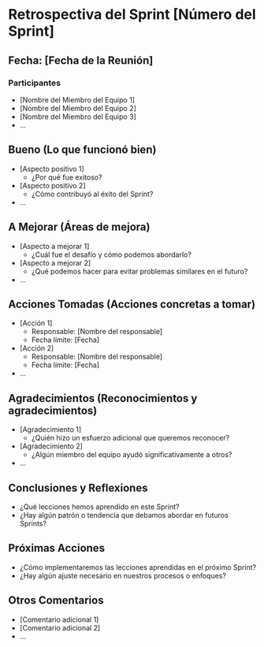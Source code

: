 # Retrospectiva del Sprint [Número del Sprint]

## Fecha: [Fecha de la Reunión]

### Participantes

- [Nombre del Miembro del Equipo 1]
- [Nombre del Miembro del Equipo 2]
- [Nombre del Miembro del Equipo 3]
- ...

## Bueno (Lo que funcionó bien)

- [Aspecto positivo 1]
  - ¿Por qué fue exitoso?
- [Aspecto positivo 2]
  - ¿Cómo contribuyó al éxito del Sprint?
- ...

## A Mejorar (Áreas de mejora)

- [Aspecto a mejorar 1]
  - ¿Cuál fue el desafío y cómo podemos abordarlo?
- [Aspecto a mejorar 2]
  - ¿Qué podemos hacer para evitar problemas similares en el futuro?
- ...

## Acciones Tomadas (Acciones concretas a tomar)

- [Acción 1]
  - Responsable: [Nombre del responsable]
  - Fecha límite: [Fecha]
- [Acción 2]
  - Responsable: [Nombre del responsable]
  - Fecha límite: [Fecha]
- ...

## Agradecimientos (Reconocimientos y agradecimientos)

- [Agradecimiento 1]
  - ¿Quién hizo un esfuerzo adicional que queremos reconocer?
- [Agradecimiento 2]
  - ¿Algún miembro del equipo ayudó significativamente a otros?
- ...

## Conclusiones y Reflexiones

- ¿Qué lecciones hemos aprendido en este Sprint?
- ¿Hay algún patrón o tendencia que debamos abordar en futuros Sprints?

## Próximas Acciones

- ¿Cómo implementaremos las lecciones aprendidas en el próximo Sprint?
- ¿Hay algún ajuste necesario en nuestros procesos o enfoques?

## Otros Comentarios

- [Comentario adicional 1]
- [Comentario adicional 2]
- ...

